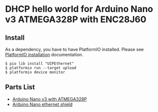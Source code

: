 # DHCP hello world for Arduino Nano v3 ATMEGA328P with ENC28J60

## Install

As a dependency, you have to have PlatformIO installed. Please see [PlatformIO installation] documentation.

```
$ pio lib install "UIPEthernet"
$ platformio run --target upload
$ platformio device monitor
```

## Parts List

* [Arduino Nano v3 with ATMEGA328P]
* [Arduino Nano ethernet shield]

[PlatformIO installation]: http://docs.platformio.org/en/latest/installation.html
[Arduino Nano v3 with ATMEGA328P]: https://www.aliexpress.com/snapshot/0.html?spm=a2g0s.9042647.0.0.
[Arduino Nano ethernet shield]: https://robotdyn.com/catalog/arduino/shields/nano-v3-ethernet-shield-enc28j60.html
